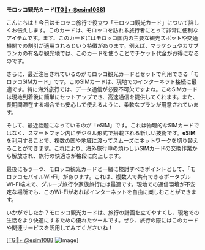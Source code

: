 **モロッコ観光カード[[TG💪+ @esim1088](https://t.me/s/esim1088)]**

こんにちは！今日はモロッコ旅行で役立つ「モロッコ観光カード」について詳しくお伝えします。このカードは、モロッコを訪れる旅行者にとって非常に便利なアイテムです。まず、このカードにはモロッコ国内の主要な観光スポットや交通機関での割引が適用されるという特徴があります。例えば、マラケシュやカサブランカの有名な観光地では、このカードを使うことでチケット代金がお得になるのです。

さらに、最近注目されているのがモロッコ観光カードとセットで利用できる「モロッコSIMカード」です。このSIMカードは、現地でのインターネット接続に最適です。特に海外旅行では、データ通信が必要不可欠ですよね。このSIMカードは現地到着後に簡単にセットアップでき、高速通信を提供してくれます。また、長期間滞在する場合でも安心して使えるように、柔軟なプランが用意されています。

そして、最近話題になっているのが「eSIM」です。これは物理的なSIMカードではなく、スマートフォン内にデジタル形式で搭載される新しい技術です。**eSIM**を利用することで、複数の国や地域に渡ってスムーズにネットワークを切り替えることができます。これにより、海外旅行中の煩わしいSIMカードの交換作業から解放され、旅行の快適さが格段に向上します。

最後にもう一つ、モロッコ観光カードと一緒に検討すべきポイントとして、「モロッコモバイルWi-Fi」があります。これは、複数人で共有できるポータブルWi-Fi端末で、グループ旅行や家族旅行には最適です。現地での通信環境が不安定な場所でも、このWi-Fiがあればインターネットを自由に楽しむことができます。

いかがでしたか？モロッコ観光カードは、旅行の計画を立てやすくし、現地での生活をより快適にするための優れたツールです。ぜひ、旅行の際にはこのカードや関連サービスを活用してみてくださいね！

[[TG💪+ @esim1088](https://t.me/s/esim1088) ![Image](https://i.postimg.cc/Y0z9fWf4/image.png)]